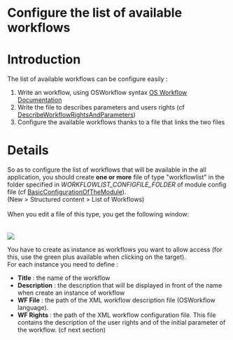 <h1>Configure the list of available workflows<h1>

<h1>Introduction</h1>

The list of available workflows can be configure easily :<br>
<ol><li>Write an workflow, using OSWorkflow syntax <a href='http://www.opensymphony.com/osworkflow/documentation.action'>OS Workflow Documentation</a>
</li><li>Write the file to describes parameters and users rights (cf <a href='DescribeWorkflowRightsAndParameters.md'>DescribeWorkflowRightsAndParameters</a>)<br>
</li><li>Configure the available workflows thanks to a file that links the two files</li></ol>

<h1>Details</h1>

So as to configure the list of workflows that will be available in the all application, you should create <b>one or more</b> file of type "workflowlist" in the folder specified in <i>WORKFLOWLIST_CONFIGFILE_FOLDER</i> of module config file (cf <a href='BasicConfigurationOfTheModule.md'>BasicConfigurationOfTheModule</a>).<br>
(New > Structured content > List of Workflows)<br>
<br>
When you edit a file of this type, you get the following window:<br>
<br>
<br>
<img src='http://eurelis-opencms-workflows.googlecode.com/svn/wiki/images/fenetre_configuration_workflows_accessibles.png' />


You have to create as instance as workflows you want to allow access (for this, use the green plus available when clicking on the target).<br>
For each instance you need to define :<br>
<ul><li><b>Title</b> : the name of the workflow<br>
</li><li><b>Description</b> : the description that will be displayed in front of the name when create an instance of workflow<br>
</li><li><b>WF File</b> : the path of the XML workflow description file (OSWorkflow language).<br>
</li><li><b>WF Rights</b> : the path of the XML workflow configuration file. This file contains the description of the user rights and of the initial parameter of the workflow. (cf next section)